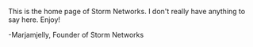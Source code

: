 This is the home page of Storm Networks. I don't really have anything to say here. Enjoy!

-Marjamjelly, Founder of Storm Networks
